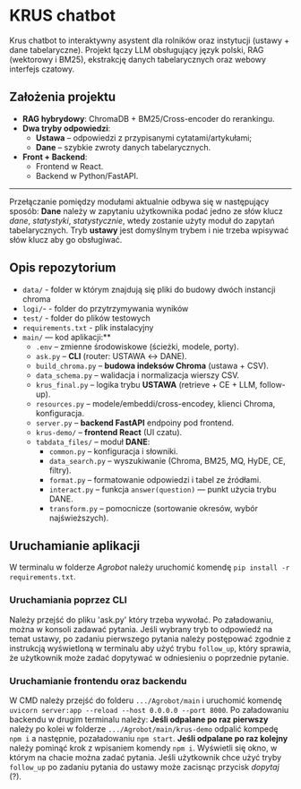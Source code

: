 # KRUS chatbot
Krus chatbot to interaktywny asystent dla rolników oraz instytucji (ustawy + dane tabelaryczne). Projekt łączy LLM obsługujący język polski, RAG (wektorowy i BM25), ekstrakcję danych tabelarycznych oraz webowy interfejs czatowy.
## Założenia projektu
* **RAG hybrydowy**: ChromaDB + BM25/Cross-encoder do rerankingu.
* **Dwa tryby odpowiedzi**:
  * **Ustawa** – odpowiedzi z przypisanymi cytatami/artykułami;
  * **Dane** – szybkie zwroty danych tabelarycznych.
* **Front + Backend**:
  * Frontend w React.
  * Backend w Python/FastAPI.
---
Przełączanie pomiędzy modułami aktualnie odbywa się w następujący sposób:
**Dane** należy w zapytaniu użytkownika podać jedno ze słów klucz *dane*, *statystyki*, *statystycznie*, wtedy zostanie użyty moduł do zapytań tabelarycznych.
Tryb **ustawy** jest domyślnym trybem i nie trzeba wpisywać słów klucz aby go obsługiwać.   

## Opis repozytorium
* `data/` - folder w którym znajdują się pliki do budowy dwóch instancji chroma 
* `logi/`- - folder do przytrzymywania wyników 
* `test/` - folder do plików testowych 
* `requirements.txt` - plik instalacyjny
* `main/` — kod aplikacji:**
    * `.env` – zmienne środowiskowe (ścieżki, modele, porty).
    * `ask.py` – **CLI** (router: USTAWA ↔ DANE).
    * `build_chroma.py` – **budowa indeksów Chroma** (ustawa + CSV).
    * `data_schema.py` – walidacja i normalizacja wierszy CSV.
    * `krus_final.py` – logika trybu **USTAWA** (retrieve + CE + LLM, follow-up).
    * `resources.py` – modele/embeddi/cross-encodey, klienci Chroma, konfiguracja.
    * `server.py` – **backend FastAPI** endpoiny pod frontend.
    * `krus-demo/` – **frontend React** (UI czatu).
    * `tabdata_files/` – moduł **DANE**:
        * `common.py` – konfiguracja i słowniki.
        * `data_search.py` – wyszukiwanie (Chroma, BM25, MQ, HyDE, CE, filtry).
        * `format.py` – formatowanie odpowiedzi i tabel ze źródłami.
        * `interact.py` – funkcja `answer(question)` — punkt użycia trybu DANE.
        * `transform.py` – pomocnicze (sortowanie okresów, wybór najświeższych).

## Uruchamianie aplikacji 
W terminalu w folderze *Agrobot* należy uruchomić komendę `pip install -r requirements.txt`. 
### Uruchamiania poprzez CLI
Należy przejść do pliku 'ask.py' który trzeba wywołać. Po załadowaniu, można w konsoli zadawać pytania. Jeśli wybrany tryb to odpowiedź na temat ustawy, po zadaniu pierwszego pytania należy postępować zgodnie z instrukcją wyświetloną w terminalu aby użyć trybu `follow_up`, który sprawia, że użytkownik może zadać dopytywać w odniesieniu o poprzednie pytanie. 
### Uruchamianie frontendu oraz backendu
W CMD należy przejść do folderu `.../Agrobot/main` i uruchomić komendę `uvicorn server:app --reload --host 0.0.0.0 --port 8000`. Po załadowaniu backendu w drugim terminalu należy:
**Jeśli odpalane po raz pierwszy** należy po kolei w folderze `.../Agrobot/main/krus-demo` odpalić kompedę `npm i` a następnie, pozaładowaniu `npm start`. 
**Jeśli odpalane po raz kolejny** należy pominąć krok z wpisaniem komendy `npm i`.
Wyświetli się okno, w którym na chacie można zadać pytania. Jeśli użytkownik chce użyć tryby `follow_up` po zadaniu pytania do ustawy może zacisnąc przycisk *dopytaj* (?). 
